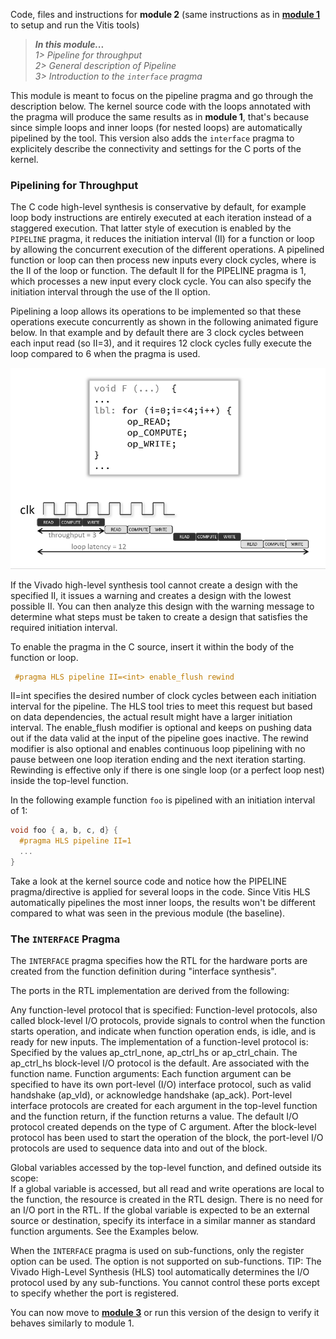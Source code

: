 Code, files and instructions for **module 2** (same instructions as in [<b>module 1</b>](../module1_baseline) to setup and run the Vitis tools)

> **_In this module..._**  
_1> Pipeline for throughput_  
_2> General description of Pipeline_  
_3> Introduction to the <code>interface</code> pragma_

This module is meant to focus on the pipeline pragma and go through the description below.
The kernel source code with the loops annotated with the pragma will produce the same results as in **module 1**, that's because since simple loops and inner loops (for nested loops) are automatically pipelined by the tool. This version also adds the <code>interface</code> pragma to explicitely describe the connectivity and settings for the C ports of the kernel.

### Pipelining for Throughput
The C code high-level synthesis is conservative by default, for example loop body instructions are entirely executed at each iteration instead of a staggered execution.  That latter style of execution is enabled by the <code>PIPELINE</code> pragma, it reduces the initiation interval (II) for a function or loop by allowing the concurrent execution of the different operations.
A pipelined function or loop can then process new inputs every <N> clock cycles, where <N> is the II of the loop or function. The default II for the PIPELINE pragma is 1, which processes a new input every clock cycle. You can also specify the initiation interval through the use of the II option.

Pipelining a loop allows its operations to be implemented so that these operations execute concurrently as shown in the following animated figure below. In that example and by default there are 3 clock cycles between each input read (so II=3), and it requires 12 clock cycles fully execute the loop compared to 6 when the pragma is used.

![Pipeline](../images/anim_pipeline.gif)

If the Vivado high-level synthesis tool cannot create a design with the specified II, it issues a warning and creates a design with the lowest possible II.
You can then analyze this design with the warning message to determine what steps must be taken to create a design that satisfies the required initiation interval.

To enable the pragma in the C source, insert it within the body of the function or loop.
```cpp
 #pragma HLS pipeline II=<int> enable_flush rewind
```
II=int specifies the desired number of clock cycles between each  initiation interval for the pipeline. The HLS tool tries to meet this request but based on data dependencies, the actual result might have a larger initiation interval. The enable_flush modifier is optional and keeps on pushing data out if the data valid at the input of the pipeline goes inactive. The rewind modifier is also optional and enables continuous loop pipelining with no pause between one loop iteration ending and the next iteration starting. Rewinding is effective only if there is one single loop (or a perfect loop nest) inside the top-level function. 

In the following example function <code>foo</code> is pipelined with an initiation interval of 1:
```cpp
void foo { a, b, c, d} {
  #pragma HLS pipeline II=1
  ...
}
```
Take a look at the kernel source code and notice how the PIPELINE pragma/directive is applied for several loops in the code.
Since Vitis HLS automatically pipelines the most inner loops, the results won't be different compared to what was seen in the previous module (the baseline).

### The <code>INTERFACE</code> Pragma

The <code>INTERFACE</code> pragma specifies how the RTL for the hardware ports are created from the function definition during "interface synthesis".

The ports in the RTL implementation are derived from the following:

Any function-level protocol that is specified: Function-level protocols, also called block-level I/O protocols, provide signals to control when the function starts operation, and indicate when function operation ends, is idle, and is ready for new inputs. The implementation of a function-level protocol is:  
        Specified by the <mode> values ap_ctrl_none, ap_ctrl_hs or ap_ctrl_chain. The ap_ctrl_hs block-level I/O protocol is the default.
        Are associated with the function name.
Function arguments: Each function argument can be specified to have its own port-level (I/O) interface protocol, such as valid handshake (ap_vld), or acknowledge handshake (ap_ack). Port-level interface protocols are created for each argument in the top-level function and the function return, if the function returns a value. The default I/O protocol created depends on the type of C argument. After the block-level protocol has been used to start the operation of the block, the port-level I/O protocols are used to sequence data into and out of the block.

Global variables accessed by the top-level function, and defined outside its scope:  
If a global variable is accessed, but all read and write operations are local to the function, the resource is created in the RTL design. There is no need for an I/O port in the RTL. If the global variable is expected to be an external source or destination, specify its interface in a similar manner as standard function arguments. See the Examples below.

When the <code>INTERFACE</code> pragma is used on sub-functions, only the register option can be used. The <mode> option is not supported on sub-functions.
TIP: The Vivado High-Level Synthesis (HLS) tool automatically determines the I/O protocol used by any sub-functions. You cannot control these ports except to specify whether the port is registered.


You can now move to [<b>module 3</b>](../module3_datatype) or run this version of the design to verify it behaves similarly to module 1.
